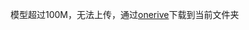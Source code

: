 模型超过100M，无法上传，通过[onerive](https://entuedu-my.sharepoint.com/personal/chan0899_e_ntu_edu_sg/_layouts/15/onedrive.aspx?id=%2Fpersonal%2Fchan0899%5Fe%5Fntu%5Fedu%5Fsg%2FDocuments%2FRealBasicVSR%2FRealBasicVSR%5Fx4%2Epth&parent=%2Fpersonal%2Fchan0899%5Fe%5Fntu%5Fedu%5Fsg%2FDocuments%2FRealBasicVSR&ga=1)下载到当前文件夹